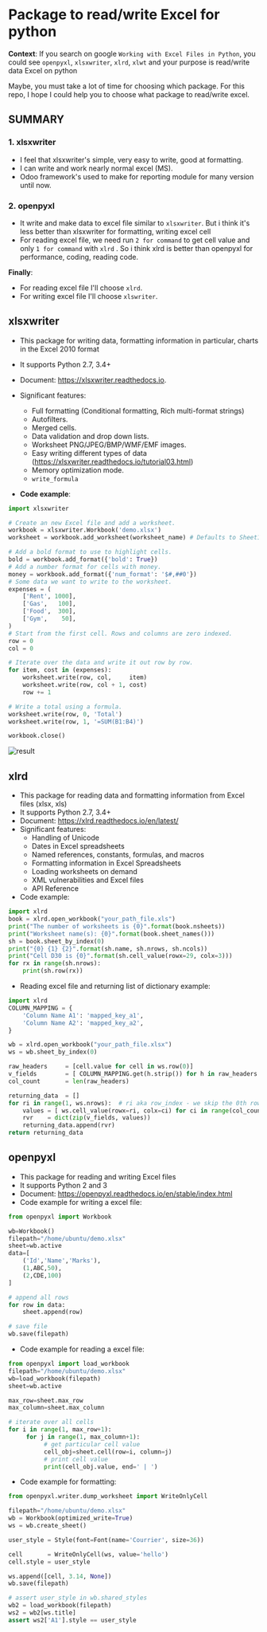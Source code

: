 # Package to read/write Excel for python
**Context**: If you search on google  `Working with Excel Files in Python`, you could see `openpyxl`, `xlsxwriter`, `xlrd`, `xlwt`
and your purpose is read/write data Excel on python

Maybe, you must take a lot of time for choosing which package. For this repo, I hope I could help you to choose what package to read/write excel.


## SUMMARY

### 1. xlsxwriter
- I feel that xlsxwriter's simple, very easy to write, good at formatting.
- I can write and work nearly normal excel (MS). 
- Odoo framework's used to make for reporting module for many version until now.

### 2. openpyxl 
- It write and make data to excel file similar to `xlsxwriter`. But i think it's less better than xlsxwriter for formatting, writing excel cell
- For reading excel file, we need run `2 for command` to get cell value and only `1 for command` with `xlrd` .
So i think xlrd is better than openpyxl for performance, coding, reading code.

**Finally**:
- For reading excel file I'll choose `xlrd`.
- For writing excel file I'll choose `xlswriter`.


## xlsxwriter
- This package for writing data, formatting information in particular, charts in the Excel 2010 format 
- It supports Python 2.7, 3.4+
- Document: https://xlsxwriter.readthedocs.io.
- Significant features:
    - Full formatting (Conditional formatting, Rich multi-format strings)
    - Autofilters.
    - Merged cells.
    - Data validation and drop down lists.
    - Worksheet PNG/JPEG/BMP/WMF/EMF images.
    - Easy writing different types of data (https://xlsxwriter.readthedocs.io/tutorial03.html)
    - Memory optimization mode.
    - `write_formula`

- **Code example**:
```python
import xlsxwriter

# Create an new Excel file and add a worksheet.
workbook = xlsxwriter.Workbook('demo.xlsx')
worksheet = workbook.add_worksheet(worksheet_name) # Defaults to Sheet1

# Add a bold format to use to highlight cells.
bold = workbook.add_format({'bold': True})
# Add a number format for cells with money.
money = workbook.add_format({'num_format': '$#,##0'})
# Some data we want to write to the worksheet.
expenses = (
    ['Rent', 1000],
    ['Gas',   100],
    ['Food',  300],
    ['Gym',    50],
)
# Start from the first cell. Rows and columns are zero indexed.
row = 0
col = 0

# Iterate over the data and write it out row by row.
for item, cost in (expenses):
    worksheet.write(row, col,     item)
    worksheet.write(row, col + 1, cost)
    row += 1

# Write a total using a formula.
worksheet.write(row, 0, 'Total')
worksheet.write(row, 1, '=SUM(B1:B4)')

workbook.close()

```
![result](https://xlsxwriter.readthedocs.io/_images/tutorial01.png)

## xlrd
- This package for reading data and formatting information from Excel files (xlsx, xls)
- It supports Python 2.7, 3.4+
- Document: https://xlrd.readthedocs.io/en/latest/
- Significant features:
    - Handling of Unicode
    - Dates in Excel spreadsheets
    - Named references, constants, formulas, and macros
    - Formatting information in Excel Spreadsheets
    - Loading worksheets on demand
    - XML vulnerabilities and Excel files
    - API Reference
- Code example:
```python
import xlrd
book = xlrd.open_workbook("your_path_file.xls")
print("The number of worksheets is {0}".format(book.nsheets))
print("Worksheet name(s): {0}".format(book.sheet_names()))
sh = book.sheet_by_index(0)
print("{0} {1} {2}".format(sh.name, sh.nrows, sh.ncols))
print("Cell D30 is {0}".format(sh.cell_value(rowx=29, colx=3)))
for rx in range(sh.nrows):
    print(sh.row(rx))
```
- Reading excel file and returning list of dictionary example:

```python
import xlrd
COLUMN_MAPPING = {
    'Column Name A1': 'mapped_key_a1',
    'Column Name A2': 'mapped_key_a2',
}

wb = xlrd.open_workbook("your_path_file.xlsx")
ws = wb.sheet_by_index(0)

raw_headers     = [cell.value for cell in ws.row(0)]
v_fields        = [ COLUMN_MAPPING.get(h.strip()) for h in raw_headers ]
col_count       = len(raw_headers)

returning_data  = []
for ri in range(1, ws.nrows):  # ri aka row_index - we skip the 0th row which is the header rows
    values = [ ws.cell_value(rowx=ri, colx=ci) for ci in range(col_count) ]  # ci aka column_index
    rvr    = dict(zip(v_fields, values))
    returning_data.append(rvr)
return returning_data
```


## openpyxl
- This package for reading and writing Excel files 
- It supports Python 2 and 3
- Document: https://openpyxl.readthedocs.io/en/stable/index.html
- Code example for writing a excel file:
```python
from openpyxl import Workbook

wb=Workbook()
filepath="/home/ubuntu/demo.xlsx"
sheet=wb.active
data=[
    ('Id','Name','Marks'),
    (1,ABC,50),
    (2,CDE,100)
]

# append all rows
for row in data:
    sheet.append(row)

# save file
wb.save(filepath)
```

- Code example for reading a excel file:
```python
from openpyxl import load_workbook
filepath="/home/ubuntu/demo.xlsx"
wb=load_workbook(filepath)
sheet=wb.active

max_row=sheet.max_row
max_column=sheet.max_column

# iterate over all cells
for i in range(1, max_row+1):
     for j in range(1, max_column+1):
          # get particular cell value    
          cell_obj=sheet.cell(row=i, column=j)
          # print cell value     
          print(cell_obj.value, end=' | ')
```

- Code example for formatting:
```python
from openpyxl.writer.dump_worksheet import WriteOnlyCell

filepath="/home/ubuntu/demo.xlsx"
wb = Workbook(optimized_write=True)
ws = wb.create_sheet()

user_style = Style(font=Font(name='Courrier', size=36))

cell       = WriteOnlyCell(ws, value='hello')
cell.style = user_style

ws.append([cell, 3.14, None])
wb.save(filepath)

# assert user_style in wb.shared_styles
wb2 = load_workbook(filepath)
ws2 = wb2[ws.title]
assert ws2['A1'].style == user_style 
```
